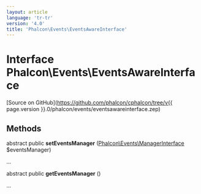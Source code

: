 ```yaml
---
layout: article
language: 'tr-tr'
version: '4.0'
title: 'Phalcon\Events\EventsAwareInterface'
---
```

# Interface **Phalcon\Events\EventsAwareInterface**

[Source on GitHub](https://github.com/phalcon/cphalcon/tree/v{{ page.version }}.0/phalcon/events/eventsawareinterface.zep)

## Methods

abstract public **setEventsManager** ([Phalcon\Events\ManagerInterface](Phalcon_Events_ManagerInterface) $eventsManager)

...

abstract public **getEventsManager** ()

...